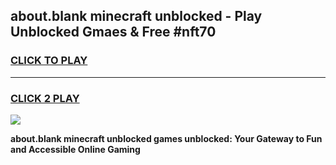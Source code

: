 
## about.blank minecraft unblocked - Play Unblocked Gmaes & Free #nft70
<h3>
<a href="https://news.freeplayer.one?title=about.blank_minecraft_unblocked&ref=26F">CLICK TO PLAY</a></h3>
<hr>

<h3>
<a href="https://news.freeplayer.one?title=about.blank_minecraft_unblocked&ref=26F">CLICK 2 PLAY</a>
  
</h3>

<a href="https://news.freeplayer.one?title=about.blank_minecraft_unblocked&ref=26F/"><img src="https://clearcache.store/games.png"></a>


**about.blank minecraft unblocked games unblocked: Your Gateway to Fun and Accessible Online Gaming**
